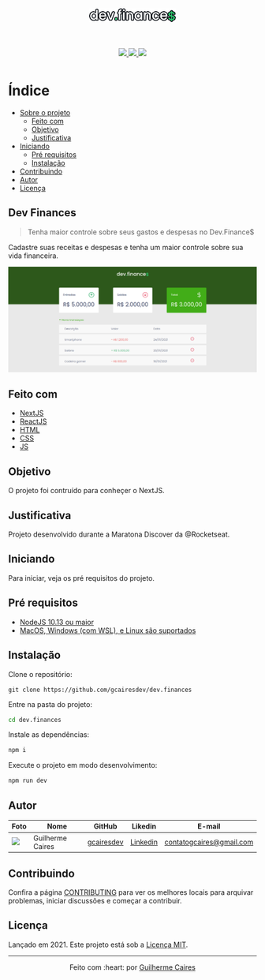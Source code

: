 <p align="center" style="margin-top: 50px;">
  <img src=".github/img/logo.png"></img>
</p>

<p align="center" style="margin: 50px">
  <a href="https://github.com/gcairesdev/dev.finances">
    <img src="https://img.shields.io/github/languages/code-size/gcairesdev/dev.finances?color=2ecc71&style=for-the-badge"></img>
  </a>
  <a href="https://github.com/gcairesdev/dev.finances/blob/master/LICENSE.md">
    <img src="https://img.shields.io/github/languages/top/gcairesdev/dev.finances?color=2ecc71&style=for-the-badge"></img>
  </a>
  <a href="https://github.com/gcairesdev/dev.finances">
    <img src="https://img.shields.io/github/license/gcairesdev/dev.finances?color=2ecc71&style=for-the-badge"></img>
  </a>
</p>

# Índice

* [Sobre o projeto](#dev-finances)
  * [Feito com](#feito-com)
  * [Objetivo](#objetivo)
  * [Justificativa](#justificativa)
* [Iniciando](#iniciando)
  * [Pré requisitos](#pré-requisitos)
  * [Instalação](#instalação)
* [Contribuindo](#contribuindo)
* [Autor](#autor)
* [Licença](#licença)

## Dev Finances
> Tenha maior controle sobre seus gastos e despesas no Dev.Finance$

Cadastre suas receitas e despesas e tenha um maior controle sobre sua vida financeira.

<p align="center">
    <img src=".github/img/screenshot.png"></img>
</p>

## Feito com
* [NextJS](http://nextjs.org/)
* [ReactJS](https://reactjs.org/)
* [HTML](https://www.w3schools.com/html/)
* [CSS](https://www.w3schools.com/css/)
* [JS](https://www.w3schools.com/js/)

## Objetivo

O projeto foi contruído para conheçer o NextJS.

## Justificativa
  
Projeto desenvolvido durante a Maratona Discover da @Rocketseat.

## Iniciando

Para iniciar, veja os pré requisitos do projeto.

## Pré requisitos
* [NodeJS 10.13 ou maior](https://nodejs.org/)
* [MacOS, Windows (com WSL), e Linux são suportados](#)

## Instalação

Clone o repositório:

```git
git clone https://github.com/gcairesdev/dev.finances
```

Entre na pasta do projeto:

```sh
cd dev.finances
```

Instale as dependências:

```sh
npm i
```

Execute o projeto em modo desenvolvimento:

```sh
npm run dev
```

## Autor

Foto | Nome | GitHub | Likedin | E-mail
---- | ---- | ------ | ------- | ------
<img src="https://avatars1.githubusercontent.com/u/54117888?s=460&u=aa7d6143c4e1fdab1ffa6e5fd5ebfe64572f2eae&v=4" width="100px"> | Guilherme Caires | [gcairesdev](https://github.com/gcairesdev) | [Linkedin](https://linkedin.com/in/guilherme-caires/) | contatogcaires@gmail.com

## Contribuindo

Confira a página [CONTRIBUTING](./CONTRIBUTING.md) para ver os melhores locais para arquivar problemas, iniciar discussões e começar a contribuir.

## Licença

Lançado em 2021.
Este projeto está sob a [Licença MIT](./LICENSE.md).

---

<p align="center">
  Feito com :heart: por <a href="https://github.com/gcairesdev">Guilherme Caires</a>
</p>
